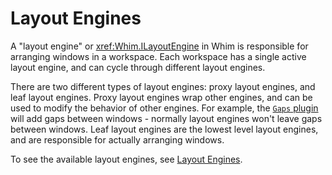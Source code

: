 # Layout Engines

A "layout engine" or <xref:Whim.ILayoutEngine> in Whim is responsible for arranging windows in a workspace. Each workspace has a single active layout engine, and can cycle through different layout engines.

There are two different types of layout engines: proxy layout engines, and leaf layout engines. Proxy layout engines wrap other engines, and can be used to modify the behavior of other engines. For example, the [`Gaps` plugin](../plugins/gaps.md) will add gaps between windows - normally layout engines won't leave gaps between windows. Leaf layout engines are the lowest level layout engines, and are responsible for actually arranging windows.

To see the available layout engines, see [Layout Engines](../layout-engines.md).

